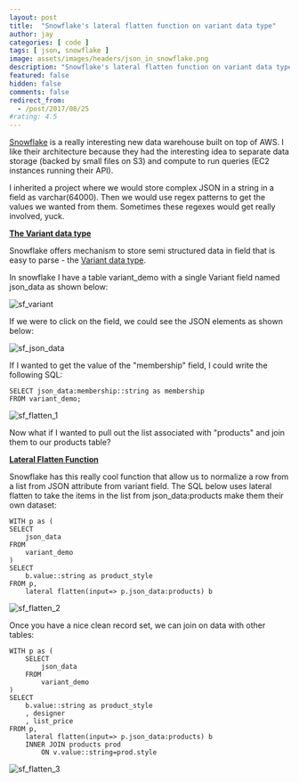 ```yaml
---
layout: post
title:  "Snowflake's lateral flatten function on variant data type"
author: jay
categories: [ code ]
tags: [ json, snowflake ]
image: assets/images/headers/json_in_snowflake.png
description: "Snowflake's lateral flatten function on variant data type"
featured: false
hidden: false
comments: false
redirect_from:
  - /post/2017/08/25
#rating: 4.5
---
```




 <p><a href="https://www.snowflake.net/" target="_blank">Snowflake</a> is a really interesting new data warehouse built on top of AWS. I like their architecture because they had the interesting idea to separate data storage (backed by small files on S3) and compute to run queries (EC2 instances running their API).</p>
<p>I inherited a project where we would store complex JSON in a string in a field as varchar(64000). Then we would use regex patterns to get the values we wanted from them. Sometimes these regexes would get really involved, yuck.</p>
<p><span style="text-decoration: underline;"><strong>The Variant data type</strong></span></p>
<p>Snowflake offers mechanism to store semi structured data in field that is easy to parse - the <a href="https://docs.snowflake.net/manuals/user-guide/semistructured-intro.html" target="_blank">Variant data type</a>.&nbsp;</p>
<p>In snowflake I have a table variant_demo with a single Variant field named json_data as shown below:</p>



<p><img src="{{ site.baseurl }}/assets/images/sf_variant.png" alt="sf_variant"/></p>

<p>If we were to click on the field, we could see the JSON elements as shown below:</p>

<p><img src="{{ site.baseurl }}/assets/images/sf_json_data.png" alt="sf_json_data"/></p>

<p>If I wanted to get the value of the "membership" field, I could write the following SQL:</p>

    SELECT json_data:membership::string as membership 
    FROM variant_demo;


<p><img src="{{ site.baseurl }}/assets/images/sf_flatten_1.png" alt="sf_flatten_1"/></p>

<p>Now what if I wanted to pull out the list associated with "products" and join them to our products table?</p>

<p><span style="text-decoration: underline;"><strong>Lateral Flatten Function</strong></span></p>

<p>Snowflake has this really cool function that allow us to normalize a row from a list from JSON attribute from variant field. The SQL below uses lateral flatten to take the items in the list from json_data:products make them their own dataset:</p>


    WITH p as (
    SELECT
        json_data
    FROM
        variant_demo
    )
    SELECT
        b.value::string as product_style
    FROM p,
        lateral flatten(input=> p.json_data:products) b  


<p><img src="{{ site.baseurl }}/assets/images/sf_flatten_2.png" alt="sf_flatten_2"/></p>

<p>Once you have a nice clean record set, we can join on data with other tables:</p>

    WITH p as (
        SELECT 
            json_data
        FROM
            variant_demo
    ) 
    SELECT 
        b.value::string as product_style
        , designer
        , list_price
    FROM p,
        lateral flatten(input=> p.json_data:products) b  
        INNER JOIN products prod  
            ON v.value::string=prod.style 



<p><img src="{{ site.baseurl }}/assets/images/sf_flatten_3.png" alt="sf_flatten_3"/></p>